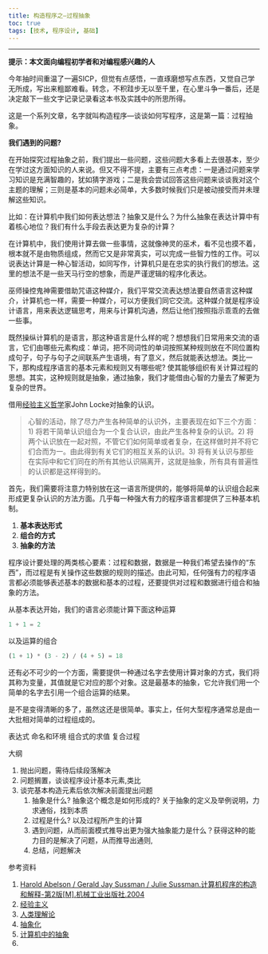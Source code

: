 ```yaml
---
title: 构造程序之—过程抽象
toc: true
tags: [技术, 程序设计, 基础]
---
```


---

**提示：本文面向编程初学者和对编程感兴趣的人**

今年抽时间重温了一遍SICP，但觉有点感悟，一直琢磨想写点东西，又觉自己学无所成，写出来粗鄙难看。转念，不积跬步无以至千里，在心里斗争一番后，还是决定敲下一些文字记录记录看这本书及实践中的所思所得。

这是一个系列文章，名字就叫构造程序—谈谈如何写程序，这是第一篇：过程抽象。

<!-- more -->

**我们遇到的问题?**

在开始探究过程抽象之前，我们提出一些问题，这些问题大多看上去很基本，至少在学过这方面知识的人来说。但又不得不提，主要有三点考虑：一是通过问题来学习知识是充满智趣的，犹如猜字游戏；二是我会尝试回答这些问题来谈谈我对这个主题的理解；三则是基本的问题未必简单，大多数时候我们只是被动接受而并未理解这些知识。

比如：在计算机中我们如何表达想法？抽象又是什么？为什么抽象在表达计算中有着核心地位？我们有什么手段去表达更为复杂的计算？

在计算机中，我们使用计算去做一些事情，这就像神灵的巫术，看不见也摸不着，根本就不是由物质组成，然而它又是非常真实，可以完成一些智力性的工作。可以说表达计算是一种心智活动，如同写作，计算机只是在忠实的执行我们的想法。这里的想法不是一些天马行空的想象，而是严谨逻辑的程序化表达。

巫师操控鬼神需要借助咒语这种媒介，我们平常交流表达想法要自然语言这种媒介，计算机也一样，需要一种媒介，可以方便我们同它交流。这种媒介就是程序设计语言，用来表达逻辑思考，用来与计算机沟通，然后让他们按照指示乖乖的去做一些事。

既然操纵计算机的是语言，那这种语言是什么样的呢？想想我们日常用来交流的语言，它们由哪些元素构成：单词，把不同词性的单词按照某种规则放在不同位置构成句子，句子与句子之间联系产生语境，有了意义，然后就能表达想法。类比一下，那构成程序语言的基本元素和规则又有哪些呢? 使其能够组织有关计算过程的思想。其实，这种规则就是抽象，通过抽象，我们才能借由心智的力量去了解更为复杂的世界。

借用[经验主义哲学](https://zh.wikipedia.org/wiki/%E7%BB%8F%E9%AA%8C%E4%B8%BB%E4%B9%89)家John Locke对抽象的认识。

> 心智的活动，除了尽力产生各种简单的认识外，主要表现在如下三个方面：1) 将若干简单认识组合为一个复合认识，由此产生各种复杂的认识。2) 将两个认识放在一起对照，不管它们如何简单或者复杂，在这样做时并不将它们合而为一。由此得到有关它们的相互关系的认识。3) 将有关认识与那些在实际中和它们同在的所有其他认识隔离开，这就是抽象，所有具有普遍性的认识都是这样得到的。

首先，我们需要将注意力特别放在这一语言所提供的，能够将简单的认识组合起来形成更复杂认识的方法方面。几乎每一种强大有力的程序语言都提供了三种基本机制。

1. **基本表达形式**
2. **组合的方式**
3. **抽象的方法**

程序设计要处理的两类核心要素：过程和数据，数据是一种我们希望去操作的“东西”，而过程是有关操作这些数据的规则的描述。由此可知，任何强有力的程序语言都必须能够表述基本的数据和基本的过程，还要提供对过程和数据进行组合和抽象的方法。

从基本表达开始，我们的语言必须能计算下面这种运算
```js
1 + 1 = 2
```
以及运算的组合
```js
(1 + 1) * (3 - 2) / (4 + 5) = 18
```

还有必不可少的一个方面，需要提供一种通过名字去使用计算对象的方式，我们将其称为变量，其值就是它对应的那个对象。这是最基本的抽象，它允许我们用一个简单的名字去引用一个组合运算的结果。




是不是变得清晰的多了，虽然这还是很简单。事实上，任何大型程序通常总是由一大批相对简单的过程组成的。



表达式
命名和环境
组合式的求值
复合过程






大纲
1. 抛出问题，需待后续段落解决
2. 问题搁置，谈谈程序设计基本元素,类比
3. 谈完基本构造元素后依次解决前面提出问题
   1. 抽象是什么? 抽象这个概念是如何形成的? 关于抽象的定义及举例说明，力求通俗，找到本质
   2. 过程是什么? 以及过程所产生的计算
   3. 遇到问题，从而前面模式推导出更为强大抽象能力是什么？获得这种的能力目的是解决了问题，从而推导出通则,
   4. 总结，问题解决



参考资料

1. [Harold Abelson / Gerald Jay Sussman / Julie Sussman.计算机程序的构造和解释-第2版[M].机械工业出版社.2004](https://book.douban.com/subject/1148282/)
2. [经验主义](https://zh.wikipedia.org/wiki/%E7%BB%8F%E9%AA%8C%E4%B8%BB%E4%B9%89)
3. [人类理解论](https://zh.wikipedia.org/zh-cn/%E4%BA%BA%E9%A1%9E%E7%90%86%E8%A7%A3%E8%AB%96)
4. [抽象化](https://zh.wikipedia.org/wiki/%E6%8A%BD%E8%B1%A1%E5%8C%96)
5. [计算机中的抽象](https://zh.wikipedia.org/wiki/%E6%8A%BD%E8%B1%A1%E5%8C%96_(%E8%A8%88%E7%AE%97%E6%A9%9F%E7%A7%91%E5%AD%B8))
6.